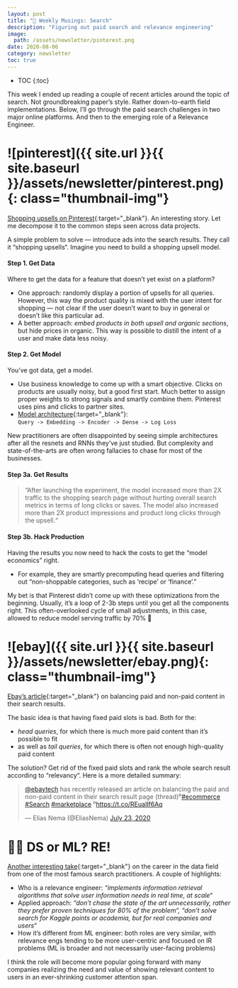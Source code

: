 ```yaml
---
layout: post
title: "🔎 Weekly Musings: Search"
description: "Figuring out paid search and relevance engineering"
image:
  path: /assets/newsletter/pinterest.png
date: 2020-08-06
category: newsletter
toc: true
---
```

* TOC
{:toc}

This week I ended up reading a couple of recent articles around the topic of search. Not groundbreaking paper’s style. Rather down-to-earth field implementations. Below, I’ll go through the paid search challenges in two major online platforms. And then to the emerging role of a Relevance Engineer.

# ![pinterest]({{ site.url }}{{ site.baseurl }}/assets/newsletter/pinterest.png){: class="thumbnail-img"}

[Shopping upsells on Pinterest](https://medium.com/pinterest-engineering/driving-shopping-upsells-from-pinterest-search-d06329255402){:target="_blank"}. An interesting story. Let me decompose it to the common steps seen across data projects.

A simple problem to solve — introduce ads into the search results. They call it “shopping upsells“. Imagine you need to build a shopping upsell model.

#### Step 1. Get Data

Where to get the data for a feature that doesn’t yet exist on a platform?

* One approach: randomly display a portion of upsells for all queries. However, this way the product quality is mixed with the user intent for shopping — not clear if the user doesn’t want to buy in general or doesn’t like this particular ad.
* A better approach: *embed products in both upsell and organic sections*, but hide prices in organic. This way is possible to distill the intent of a user and make data less noisy.

#### Step 2. Get Model

You’ve got data, get a model.

* Use business knowledge to come up with a smart objective. Clicks on products are usually noisy, but a good first start. Much better to assign proper weights to strong signals and smartly combine them. Pinterest uses pins and clicks to partner sites.
* [Model architecture](https://miro.medium.com/max/300/0*kI9UvZRbnPFM1RJ2){:target="_blank"}:\
`Query -> Embedding -> Encoder -> Dense -> Log Loss`

New practitioners are often disappointed by seeing simple architectures after all the resnets and RNNs they’ve just studied. But complexity and state-of-the-arts are often wrong fallacies to chase for most of the businesses.

#### Step 3a. Get Results

> “After launching the experiment, the model increased more than 2X traffic to the shopping search page without hurting overall search metrics in terms of long clicks or saves. The model also increased more than 2X product impressions and product long clicks through the upsell.“

#### Step 3b. Hack Production

Having the results you now need to hack the costs to get the “model economics” right.

* For example, they are smartly precomputing head queries and filtering out “non-shoppable categories, such as ‘recipe’ or ‘finance’.”

My bet is that Pinterest didn’t come up with these optimizations from the beginning. Usually, it’s a loop of 2-3b steps until you get all the components right. This often-overlooked cycle of small adjustments, in this case, allowed to reduce model serving traffic by 70% 🤯

# ![ebay]({{ site.url }}{{ site.baseurl }}/assets/newsletter/ebay.png){: class="thumbnail-img"}

[Ebay’s article](https://tech.ebayinc.com/product/ebay-makes-promoted-listings-in-search-results-more-relevant-and-dynamic/){:target="_blank"} on balancing paid and non-paid content in their search results.

The basic idea is that having fixed paid slots is bad. Both for the:

* *head queries*, for which there is much more paid content than it’s possible to fit
* as well as *tail queries*, for which there is often not enough high-quality paid content

The solution? Get rid of the fixed paid slots and rank the whole search result according to “relevancy“. Here is a more detailed summary:

<blockquote class="twitter-tweet"><p lang="en" dir="ltr"><a href="https://twitter.com/ebaytech?ref_src=twsrc%5Etfw">@ebaytech</a> has recently released an article on balancing the paid and non-paid content in their search result page (thread)⁰<a href="https://twitter.com/hashtag/ecommerce?src=hash&amp;ref_src=twsrc%5Etfw">#ecommerce</a> <a href="https://twitter.com/hashtag/Search?src=hash&amp;ref_src=twsrc%5Etfw">#Search</a> <a href="https://twitter.com/hashtag/marketplace?src=hash&amp;ref_src=twsrc%5Etfw">#marketplace</a> ⁰<a href="https://t.co/REualIf6Aq">https://t.co/REualIf6Aq</a></p>&mdash; Elias Nema (@EliasNema) <a href="https://twitter.com/EliasNema/status/1286420652539424773?ref_src=twsrc%5Etfw">July 23, 2020</a></blockquote> <script async src="https://platform.twitter.com/widgets.js" charset="utf-8"></script>

# 🕵️‍♀️ DS or ML? RE!

[Another interesting take](https://opensourceconnections.com/blog/2020/07/16/what-is-a-relevance-engineer/){:target="_blank"} on the career in the data field from one of the most famous search practitioners. A couple of highlights:

- Who is a relevance engineer: *“implements information retrieval algorithms that solve user information needs in real time, at scale“*
- Applied approach: *“don’t chase the state of the art unnecessarily, rather they prefer proven techniques for 80% of the problem“, “don’t solve search for Kaggle points or academia, but for real companies and users“*
- How it’s different from ML engineer: both roles are very similar, with relevance engs tending to be more user-centric and focused on IR problems (ML is broader and not necessarily user-facing problems)

I think the role will become more popular going forward with many companies realizing the need and value of showing relevant content to users in an ever-shrinking customer attention span.
